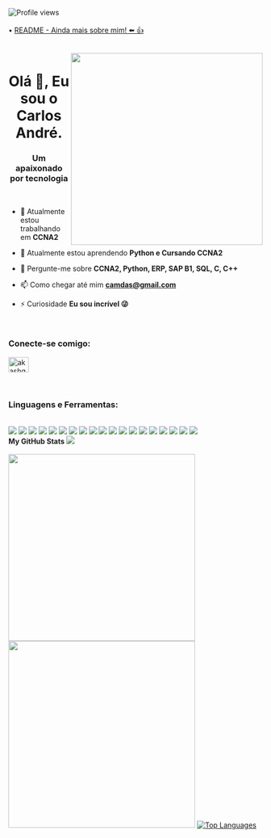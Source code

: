 <!--**Camdas-GitPro/Camdas-GitPro** is a ✨ _special_ ✨ repository because its `README.md` (this file) appears on your GitHub profile.-->

<p align="left"> <img src="https://komarev.com/ghpvc/?username=Camdas-GitPro&color=blue" alt="Profile views" />  
<br>
<br>
•  <a href="https://github.com/Camdas-GitPro/Sobre-mim/tree/Camdas-GitPro-Sobremim">README - Ainda mais sobre mim! ⬅️ 👍</a>
</p>
<br>
<img align="right" height="380em" src="https://raw.githubusercontent.com/gist/Camdas-GitPro/d24811faa74f46190dd253529dd97fc2/raw/7c26e14b0d531e2076d55a23eb209e9284d1ef12/githubcard.svg"/> 

<h1 align="center">Olá 👋, Eu sou o Carlos André.</h1>
<h3 align="center">Um apaixonado por tecnologia</h3>
<br>

- 🔭 Atualmente estou trabalhando em **CCNA2**

- 🌱 Atualmente estou aprendendo **Python e Cursando CCNA2**

<!-- - 👯 I’m looking to collaborate on [The Algorithms/Python](https://github.com/....) -->

<!-- - 👨‍💻 All of my projects are available at

- 👨‍💻  [Github Account 1](https://github.com/,,,)

- 👨‍💻  [Github Account 2](https://github.com/...) -->

- 💬 Pergunte-me sobre **CCNA2, Python, ERP, SAP B1, SQL, C, C++**

- 📫 Como chegar até mim **camdas@gmail.com**

- ⚡ Curiosidade **Eu sou incrível 😜**
<br>

<h3 align="left">Conecte-se comigo:</h3>
<p align="left">

<a href="https://www.linkedin.com/in/carlos-andr%C3%A9-moraes-da-silva-a4199122/" target="blank"><img align="center" src="https://raw.githubusercontent.com/rahuldkjain/github-profile-readme-generator/master/src/images/icons/Social/linked-in-alt.svg" alt="akashgkrishnan" height="30" width="40" /></a>
</p>
<br>

<!-- Linguagens e Ferramentas -->

<h3 align="left">Linguagens e Ferramentas:</h3>
<br>
<img src="https://img.shields.io/badge/Microsoft_SQL_Server-CC2927?style=for-the-badge&logo=microsoft-sql-server&logoColor=white"/>
<img src="https://img.shields.io/badge/SQLite-07405E?style=for-the-badge&logo=sqlite&logoColor=white"/>
<img src="https://img.shields.io/badge/PostgreSQL-316192?style=for-the-badge&logo=postgresql&logoColor=white"/>

<img src="https://img.shields.io/badge/Debian-A81D33?style=for-the-badge&logo=debian&logoColor=white"/>
<img src="https://img.shields.io/badge/Linux-FCC624?style=for-the-badge&logo=linux&logoColor=black"/>
<img src="https://img.shields.io/badge/Windows-0078D6?style=for-the-badge&logo=windows&logoColor=white"/>
<img src="https://img.shields.io/badge/Microsoft_Office-D83B01?style=for-the-badge&logo=microsoft-office&logoColor=white"/>
<img src="https://img.shields.io/badge/LibreOffice-18A303?style=for-the-badge&logo=LibreOffice&logoColor=white"/>

<img src="https://img.shields.io/badge/Python-3776AB?style=for-the-badge&logo=python&logoColor=white"/>
<img src="https://img.shields.io/badge/HTML-239120?style=for-the-badge&logo=html5&logoColor=white"/>
<img src="https://img.shields.io/badge/C-00599C?style=for-the-badge&logo=c&logoColor=white"/>
<img src="https://img.shields.io/badge/C%2B%2B-00599C?style=for-the-badge&logo=c%2B%2B&logoColor=white"/>
<img src="https://img.shields.io/badge/SCADA-323330?style=for-the-badge&logo=sinon"/>
<img src="https://img.shields.io/badge/PyCharm-5C2D91?style=for-the-badge&logo=visual%20studio&logoColor=white"/>

<img src="https://img.shields.io/badge/SAP-0FAAFF?style=for-the-badge&logo=sap&logoColor=white"/>
<img src="https://img.shields.io/badge/VirtualBox-183A61?logo=virtualbox&logoColor=white&style=for-the-badge"/>
<img src="https://img.shields.io/badge/Indústria 4.0-323330?style=for-the-badge&logo=sinon"/>

<img src="https://img.shields.io/badge/Adobe%20Dreamweaver-072401?style=for-the-badge&logo=Adobe%20Dreamweaver&logoColor=34F400"/>

<img src="https://img.shields.io/badge/Notepad++-90E59A.svg?style=for-the-badge&logo=notepad%2B%2B&logoColor=black"/>

<!-- Fim de Linguagens e Ferramentas -->

<br>
<b>My GitHub Stats</b>
<!-- Gráfico e números-->
<img src="https://github-readme-activity-graph.cyclic.app/graph?username=Camdas-GitPro&theme=dracula&bg_color=00000000&color=878787&line=4c8ed9&point=00000000&area=true&hide_border=true"></a><br><br>
   <a href="https://www.polywork.com/Camdas-GitPro" alt="Polywork">
    <img width="370px" src="https://github-readme-stats.vercel.app/api?username=Camdas-GitPro&custom_title=In+Data+We+Trust&show_icons=true&hide_border=true&count_private=true&bg_color=00000000&title_color=58a6fe&text_color=878787&icon_color=58a6fe&cache_seconds=1800" /></a> <a href="https://www.polywork.com/Camdas-GitPro" alt="Polywork">
    <img width="370px" src="https://github-readme-streak-stats.herokuapp.com/?user=Camdas-GitPro&background=00000000&hide_border=true&stroke=878787&ring=4c8ed9&fire=4c8ed9&currStreakNum=878787&sideNums=878787&currStreakLabel=878787&sideLabels=878787&dates=878787" /></a>
<!-- Linguagens -->
<a href="https://github.com/Camdas-GitPro" align="left"><img src="https://github-readme-stats-peguimasid.vercel.app/api/top-langs/?username=Camdas-GitPro&layout=compact&title_color=3382ed&hide=css,objective-c,html&text_color=ffffff&icon_color=3382ed&bg_color=171717&hide_border=true&locale=en&custom_title=Top%20%Languages" alt="Top Languages" /></a>
</br>


